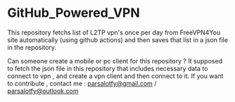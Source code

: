 # GitHub_Powered_VPN

This repository fetchs list of L2TP vpn's once per day from FreeVPN4You site automatically (using github actions)
and then saves that list in a json file in the repository.


Can someone create a mobile or pc client for this repository ?
It supposed to fetch the json file in this repository that includes necessary data to connect to vpn , and create a vpn client and then connect to it.
If you want to contribute , contact me : parsalotfy@gmail.com / parsalotfy@outlook.com
